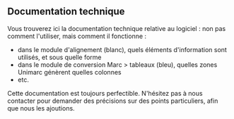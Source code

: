## Documentation technique

Vous trouverez ici la documentation technique relative au logiciel : non pas comment l'utiliser, mais comment il fonctionne :

- dans le module d'alignement (blanc), quels éléments d'information sont utilisés, et sous quelle forme
- dans le module de conversion Marc > tableaux (bleu), quelles zones Unimarc génèrent quelles colonnes
- etc.

Cette documentation est toujours perfectible. N'hésitez pas à nous contacter pour demander des précisions sur des points particuliers, afin que nous les ajoutions.